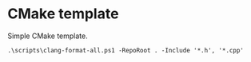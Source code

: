 # CMake template

Simple CMake template.

```
.\scripts\clang-format-all.ps1 -RepoRoot . -Include '*.h', '*.cpp'
```